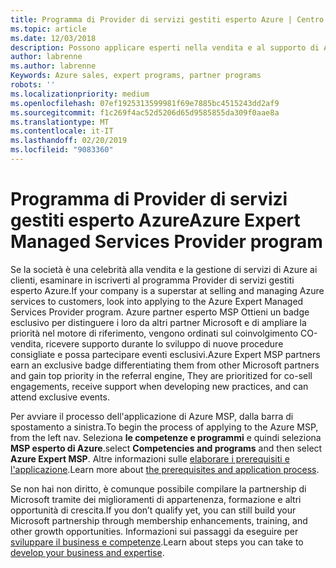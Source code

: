 ```yaml
---
title: Programma di Provider di servizi gestiti esperto Azure | Centro per i partner
ms.topic: article
ms.date: 12/03/2018
description: Possono applicare esperti nella vendita e al supporto di Azure per essere nel MSP esperto Azure
author: labrenne
ms.author: labrenne
Keywords: Azure sales, expert programs, partner programs
robots: ''
ms.localizationpriority: medium
ms.openlocfilehash: 07ef1925313599981f69e7885bc4515243dd2af9
ms.sourcegitcommit: f1c269f4ac52d5206d65d9585855da309f0aae8a
ms.translationtype: MT
ms.contentlocale: it-IT
ms.lasthandoff: 02/20/2019
ms.locfileid: "9083360"
---
```

# <a name="azure-expert-managed-services-provider-program"></a><span data-ttu-id="40c5e-103">Programma di Provider di servizi gestiti esperto Azure</span><span class="sxs-lookup"><span data-stu-id="40c5e-103">Azure Expert Managed Services Provider program</span></span>


<span data-ttu-id="40c5e-104">Se la società è una celebrità alla vendita e la gestione di servizi di Azure ai clienti, esaminare in iscriverti al programma Provider di servizi gestiti esperto Azure.</span><span class="sxs-lookup"><span data-stu-id="40c5e-104">If your company is a superstar at selling and managing Azure services to customers, look into applying to the Azure Expert Managed Services Provider program.</span></span> <span data-ttu-id="40c5e-105">Azure partner esperto MSP Ottieni un badge esclusivo per distinguere i loro da altri partner Microsoft e di ampliare la priorità nel motore di riferimento, vengono ordinati sul coinvolgimento CO-vendita, ricevere supporto durante lo sviluppo di nuove procedure consigliate e possa partecipare eventi esclusivi.</span><span class="sxs-lookup"><span data-stu-id="40c5e-105">Azure Expert MSP partners earn an exclusive badge differentiating them from other Microsoft partners and gain top priority in the referral engine, They are prioritized for co-sell engagements, receive support when developing new practices, and can attend exclusive events.</span></span>

<span data-ttu-id="40c5e-106">Per avviare il processo dell'applicazione di Azure MSP, dalla barra di spostamento a sinistra.</span><span class="sxs-lookup"><span data-stu-id="40c5e-106">To begin the process of applying to the Azure MSP, from the left nav.</span></span> <span data-ttu-id="40c5e-107">Seleziona **le competenze e programmi** e quindi seleziona **MSP esperto di Azure**.</span><span class="sxs-lookup"><span data-stu-id="40c5e-107">select **Competencies and programs** and then select **Azure Expert MSP**.</span></span> <span data-ttu-id="40c5e-108">Altre informazioni sulle [elaborare i prerequisiti e l'applicazione](https://partner.microsoft.com/membership/azure-expert-msp).</span><span class="sxs-lookup"><span data-stu-id="40c5e-108">Learn more about [the prerequisites and application process](https://partner.microsoft.com/membership/azure-expert-msp).</span></span> 

<span data-ttu-id="40c5e-109">Se non hai non diritto, è comunque possibile compilare la partnership di Microsoft tramite dei miglioramenti di appartenenza, formazione e altri opportunità di crescita.</span><span class="sxs-lookup"><span data-stu-id="40c5e-109">If you don’t qualify yet, you can still build your Microsoft partnership through membership enhancements, training, and other growth opportunities.</span></span>
<span data-ttu-id="40c5e-110">Informazioni sui passaggi da eseguire per [sviluppare il business e competenze](https://partner.microsoft.com/membership/azure-expert-msp).</span><span class="sxs-lookup"><span data-stu-id="40c5e-110">Learn about steps you can take to [develop your business and expertise](https://partner.microsoft.com/membership/azure-expert-msp).</span></span>

